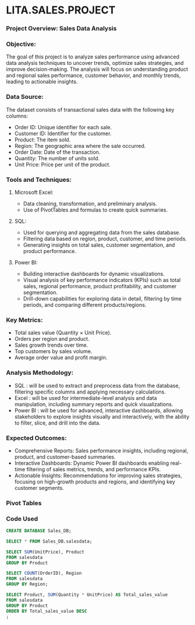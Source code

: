 # LITA.SALES.PROJECT

### Project Overview: Sales Data Analysis

### Objective:
The goal of this project is to analyze sales performance using advanced data analysis techniques to uncover trends, optimize sales strategies, and improve decision-making. The analysis will focus on understanding product and regional sales performance, customer behavior, and monthly trends, leading to actionable insights.

### Data Source:
The dataset consists of transactional sales data with the following key columns:
- Order ID: Unique identifier for each sale.
- Customer ID: Identifier for the customer.
- Product: The item sold.
- Region: The geographic area where the sale occurred.
- Order Date: Date of the transaction.
- Quantity: The number of units sold.
- Unit Price: Price per unit of the product.

### Tools and Techniques:

1. Microsoft Excel:
   - Data cleaning, transformation, and preliminary analysis.
   - Use of PivotTables and formulas to create quick summaries.
  
     
2. SQL:
   - Used for querying and aggregating data from the sales database.
   - Filtering data based on region, product, customer, and time periods.
   - Generating insights on total sales, customer segmentation, and product performance.


3. Power BI:
   - Building interactive dashboards for dynamic visualizations.
   - Visual analysis of key performance indicators (KPIs) such as total sales, regional performance, product profitability, and customer segmentation.
   - Drill-down capabilities for exploring data in detail, filtering by time periods, and comparing different products/regions.

### Key Metrics:
- Total sales value (Quantity × Unit Price).
- Orders per region and product.
- Sales growth trends over time.
- Top customers by sales volume.
- Average order value and profit margin.

### Analysis Methodology:
- SQL : will be used to extract and preprocess data from the database, filtering specific columns and applying necessary calculations.
- Excel : will be used for intermediate-level analysis and data manipulation, including summary reports and quick visualizations.
- Power BI : will be used for advanced, interactive dashboards, allowing stakeholders to explore insights visually and interactively, with the ability to filter, slice, and drill into the data.

### Expected Outcomes:
- Comprehensive Reports: Sales performance insights, including regional, product, and customer-based summaries.
- Interactive Dashboards: Dynamic Power BI dashboards enabling real-time filtering of sales metrics, trends, and performance KPIs.
- Actionable Insights: Recommendations for improving sales strategies, focusing on high-growth products and regions, and identifying key customer segments.

### Pivot Tables



### Code Used
 ```SQL
CREATE DATABASE Sales_DB;

SELECT * FROM Sales_DB.salesdata;

SELECT SUM(UnitPrice), Product 
FROM salesdata
GROUP BY Product

SELECT COUNT(OrderID), Region
FROM salesdata
GROUP BY Region;

SELECT Product, SUM(Quantity * UnitPrice) AS Total_sales_value
FROM salesdata
GROUP BY Product
ORDER BY Total_sales_value DESC
;
```
